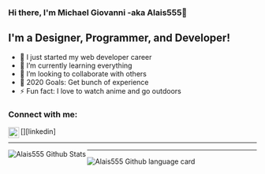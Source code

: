 ### Hi there, I'm Michael Giovanni -aka Alais555👋


## I'm a Designer, Programmer, and Developer!

- 🔭 I just started my web developer career
- 🌱 I’m currently learning everything 
- 👯 I’m looking to collaborate with others
- 🥅 2020 Goals: Get bunch of experience 
- ⚡ Fun fact: I love to watch anime and go outdoors 

### Connect with me:
[<img align="left" alt="codeSTACKr | LinkedIn" width="22px" src="https://www.linkedin.com/in/michael-giovanni-contreras-207b961aa/" />][linkedin]
<br />

---

<img align="left" alt="Alais555 Github Stats" src="https://github-readme-stats.vercel.app/api?username=Alais555&show_icons=true&hide_border=true&theme=tokyonight" />

---

<img align="left" alt="Alais555 Github language card" src="https://github-readme-stats.vercel.app/api/top-langs/?username=Alais555&layout=compact" />